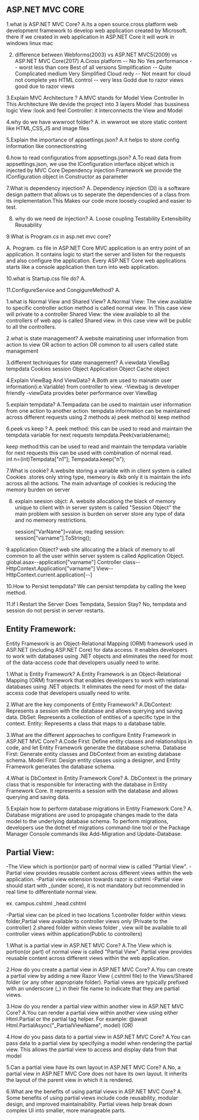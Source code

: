ASP.NET MVC CORE
----------------
1.what is ASP.NET MVC Core?
A.Its a open source.cross platform web development framework to develop web application
 created by Microsoft.
 there if we created in web application in ASP.NET Core it will work in windows linux mac

2. difference between Webforms(2003) vs ASP.NET MVC5(2009) vs ASP.NET MVC Core(2017)
A.Cross platform --    No                       No                      Yes
  performance    --    worst               less than core        Best of all versions
  Simplification --    Quite Complicated       medium               Very Simplified
  Cloud redy     --    Not meant for cloud  not complete                yes
  HTML control   --    very less            Godd due to razor views  good due to razor views
  
3.Explain MVC Architecture ?
A.MVC stands for Model View Controller
    In This Architecture We devide the project into 3 layers 
    Model :has bussiness logic
    View  :look and feel
    Controller: it interconnects the View and Model

4.why do we have wwwroot folder?
A. in wwwroot we store static content like HTML,CSS,JS and image files

5.Explain the importance of appsettings.json?
A.it helps to store config information like connectionstring

6.how to read configuratios from appsettings.json?
A.To read data from appsettings.json, we use the IConfiguration interface objcet which is injected by
  MVC Core Dependency injection Framework
  we provide  the IConfiguration object in Constructor as parameter
  
7.What is dependency injection?
A. Dependency injection (DI) is a software design pattern that allows us to seperate the dependencies of a class
   from its implementation.This Makes our code more loosely coupled and easier to test.
   
8. why do we need de injection?
A. Loose coupling
   Testability
   Extensibility
   Reusability
   
9.What is Program.cs in asp.net mvc core?

A. Program. cs file in ASP.NET Core MVC application is an entry point of an application. It contains logic to start the server
 and listen for the requests and also configure the application.
 Every ASP.NET Core web applications starts like a console application then turn into web application.
   
10.what is Startup.css file do?
A.

11.ConfigureService and CongigureMethod?
A.

   1.what is Normal View and Shared View?
A.Normal View: The view available to specific controller action method is called normal view.
  In This case view will private to a controller
  Shared View: the view available to all the controllers of web app is called Shared view.
  in this case view will be public to all the controllers.
  
2.what is state management?
A.website mainatining user information from action to view OR action to action OR common to all users called state management

3.different techniques for state management?
A.viewdata
  ViewBag
  tempdata
  Cookies
  session Object
  Application Object
  Cache object
    
4.Explain ViewBag And ViewData?
A.Both are used to mainatin user information(i.e.Variable) from controller to view.
  -Viewbag is developer friendly 
  -viewData provides beter performance over ViewBag

5.explain tempdata?
A.Tempadata can be used to maintain user information from one action to another action.
  tempdata information can be maintained across different requests using 2 methods
  a) peek method
  b) keep method

6.peek vs keep ?
A. peek method: this can be used to read and maintain the tempdata variable for next requests
               tempdata.Peek(variablename);
			   
   keep method:this can be used to read and maintain the tempdata variable for next requests
               this can be used with combination of normal read.   
			   int n=(int)Tempdata["n1"];
			   Tempadata.keep("n");

7.What is cookie?
A.website storing a variable with in client system is called Cookies .stores only string type, memeory is 4kb only
  it is maintain the info across all the actions.
  The main advantage of cookies is reducing the memory burden on server
  
8. explain seesion objct:
A. website allocationg the black of memory unique to client with in server system is called "Session Object"
   the main problem with session is burden on server
   store any type of data and no memeory restrictions.
   
   session["VarName"]=value;
   reading session: session["varname"].ToString();
   
9.application Object?
  web site allocating the a black of memory to all common to all the user within server system is called Application Object.
  global.asax--application["varname"]
  Controller class--HttpContext.Application["varname"]
  View--HttpContext.current.application[--] 

10.How to Persist tempdata?
We can persist tempdata by calling the keep method.

11.If I Restart the Server Does Tempdata, Session Stay?
No, tempdata and session do not persist in server restarts.  

   
Entity Framework:
-----------------

Entity Framework is an Object-Relational Mapping (ORM) framework used in ASP.NET (including ASP.NET Core) for data access. 
It enables developers to work with databases using .NET objects and eliminates the need for most of the data-access code 
that developers usually need to write.

1.What is Entity Framework?
A.Entity Framework is an Object-Relational Mapping (ORM) framework that enables developers to work with relational databases using 
  .NET objects. It eliminates the need for most of the data-access code that developers usually need to write.
  
2.What are the key components of Entity Framework?
A.DbContext: Represents a session with the database and allows querying and saving data.
  DbSet: Represents a collection of entities of a specific type in the context.
  Entity: Represents a class that maps to a database table. 

3.What are the different approaches to configure Entity Framework in ASP.NET MVC Core?
A.Code First: Define entity classes and relationships in code, and let Entity Framework generate the database schema.
 Database First: Generate entity classes and DbContext from an existing database schema.
 Model First: Design entity classes using a designer, and Entity Framework generates the database schema.  
 
4.What is DbContext in Entity Framework Core?
A. DbContext is the primary class that is responsible for interacting with the database in Entity Framework Core.
   It represents a session with the database and allows querying and saving data. 
   
5.Explain how to perform database migrations in Entity Framework Core.?
A. Database migrations are used to propagate changes made to the data model to the underlying database schema.
   To perform migrations, developers use the dotnet ef migrations command-line tool or 
  the Package Manager Console commands like Add-Migration and Update-Database.   
  
Partial View:
-------------
-The View which is portion(or part) of normal view is called "Partial View".
-Partial view provides reusable content across different views within the web application.
-Partial view extension towards razor is cshtml
-Partial view should start with _(under score), it is not mandatory but recommended in real time 
 to differentiate normal view.
 
 ex. campus.cshtml
     _head.cshtml
	 
-Partial view can be plced in two locations
1.controller folder within views folder,Partial view available to controller views only
(Private to the controller)
2.shared folder within views folder , view will be available to all controller views
 within application(Public to controllers)

1.What is a partial view in ASP.NET MVC Core?
A.The View which is portion(or part) of normal view is called "Partial View".
  Partial view provides reusable content across different views within the web application.
  
2.How do you create a partial view in ASP.NET MVC Core?
A.You can create a partial view by adding a new Razor View (.cshtml file) to the Views/Shared folder (or any other appropriate folder).
 Partial views are typically prefixed with an underscore (_) in their file name to indicate that they are partial views. 

3.How do you render a partial view within another view in ASP.NET MVC Core?
A.You can render a partial view within another view using either Html.Partial or the partial tag helper.
 For example: 
 @await Html.PartialAsync("_PartialViewName", model)
           (OR)
 <partial name="_PartialViewName" for="model" />
 
4.How do you pass data to a partial view in ASP.NET MVC Core?
A.You can pass data to a partial view by specifying a model when rendering the partial view.
  This allows the partial view to access and display data from that model 

5.Can a partial view have its own layout in ASP.NET MVC Core?
A.No, a partial view in ASP.NET MVC Core does not have its own layout. 
  It inherits the layout of the parent view in which it is rendered.  

6.What are the benefits of using partial views in ASP.NET MVC Core?
A. Some benefits of using partial views include code reusability, modular design, and improved maintainability.
  Partial views help break down complex UI into smaller, more manageable parts.  
     
